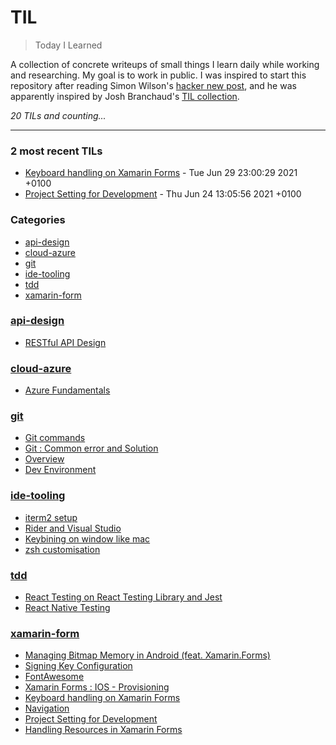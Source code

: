 # TIL
> Today I Learned

A collection of concrete writeups of small things I learn daily while working
and researching. My goal is to work in public. I was inspired to start this
repository after reading Simon Wilson's [hacker new post][1], and he was
apparently inspired by Josh Branchaud's [TIL collection][2].


_20 TILs and counting..._

---

### 2 most recent TILs

- [Keyboard handling on Xamarin Forms](xamarin-form/keyboard.md) - Tue Jun 29 23:00:29 2021 +0100
- [Project Setting for Development](xamarin-form/project-setting.md) - Thu Jun 24 13:05:56 2021 +0100

### Categories

- [api-design](#api-design)
- [cloud-azure](#cloud-azure)
- [git](#git)
- [ide-tooling](#ide-tooling)
- [tdd](#tdd)
- [xamarin-form](#xamarin-form)

### [api-design](#api-design)
- [RESTful API Design](api-design/RESTful.md)

### [cloud-azure](#cloud-azure)
- [Azure Fundamentals](cloud-azure/cert-fundamentals.md)

### [git](#git)
- [Git commands](git/commands.md)
- [Git : Common error and Solution](git/issues.md)
- [Overview](git/overview.md)
- [Dev Environment](git/setup.md)

### [ide-tooling](#ide-tooling)
- [iterm2 setup](ide-tooling/iterm2.md)
- [Rider and Visual Studio](ide-tooling/rider-vs.md)
- [Keybining on window like mac](ide-tooling/win-mac-keymap.md)
- [zsh customisation](ide-tooling/zsh.md)

### [tdd](#tdd)
- [React Testing on React Testing Library and Jest](tdd/react-testing.md)
- [React Native Testing](tdd/reactnative-testing.md)

### [xamarin-form](#xamarin-form)
- [Managing Bitmap Memory in Android (feat. Xamarin.Forms)](xamarin-form/android-bitmap.md)
- [Signing Key Configuration](xamarin-form/android-keystore.md)
- [FontAwesome](xamarin-form/fontawesome.md)
- [Xamarin Forms : IOS - Provisioning](xamarin-form/ios-provisioning.md)
- [Keyboard handling on Xamarin Forms](xamarin-form/keyboard.md)
- [Navigation](xamarin-form/navigation.md)
- [Project Setting for Development](xamarin-form/project-setting.md)
- [Handling Resources in Xamarin Forms](xamarin-form/resources.md)

[1]: https://simonwillison.net/2020/Apr/20/self-rewriting-readme/
[2]: https://github.com/jbranchaud/til

